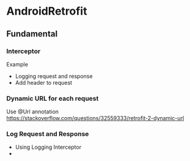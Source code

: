 # AndroidRetrofit

## Fundamental

### Interceptor

Example
- Logging request and response
- Add header to request

### Dynamic URL for each request
Use @Url annotation 
https://stackoverflow.com/questions/32559333/retrofit-2-dynamic-url


### Log Request and Response
- Using Logging Interceptor
- 